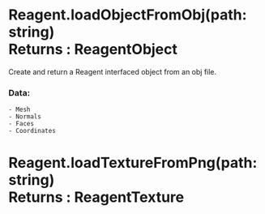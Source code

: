 # Reagent.loadObjectFromObj(path: string) <br> Returns : ReagentObject 

Create and return a Reagent interfaced object from an obj file.
### Data:
    - Mesh
    - Normals
    - Faces
    - Coordinates 

# Reagent.loadTextureFromPng(path: string) <br> Returns : ReagentTexture